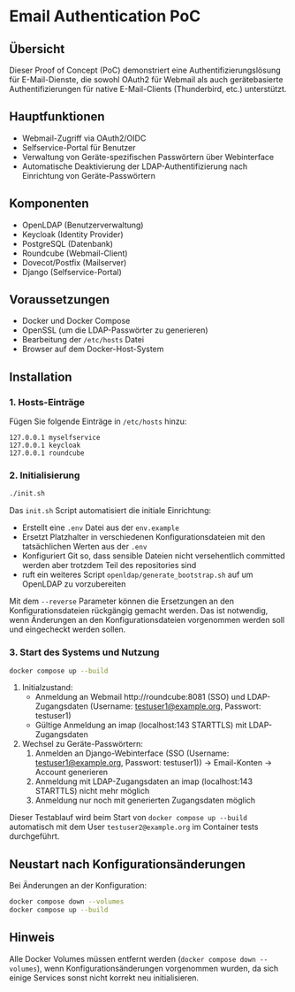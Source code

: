 # Email Authentication PoC

## Übersicht
Dieser Proof of Concept (PoC) demonstriert eine Authentifizierungslösung für E-Mail-Dienste, die sowohl OAuth2 für Webmail als auch gerätebasierte Authentifizierungen für native E-Mail-Clients (Thunderbird, etc.) unterstützt.

## Hauptfunktionen
- Webmail-Zugriff via OAuth2/OIDC
- Selfservice-Portal für Benutzer
 - Verwaltung von Geräte-spezifischen Passwörtern über Webinterface
- Automatische Deaktivierung der LDAP-Authentifizierung nach Einrichtung von Geräte-Passwörtern

## Komponenten
- OpenLDAP (Benutzerverwaltung)
- Keycloak (Identity Provider)
- PostgreSQL (Datenbank)
- Roundcube (Webmail-Client)
- Dovecot/Postfix (Mailserver)
- Django (Selfservice-Portal)

## Voraussetzungen
- Docker und Docker Compose
- OpenSSL (um die LDAP-Passwörter zu generieren)
- Bearbeitung der `/etc/hosts` Datei
- Browser auf dem Docker-Host-System

## Installation

### 1. Hosts-Einträge
Fügen Sie folgende Einträge in `/etc/hosts` hinzu:
```
127.0.0.1 myselfservice
127.0.0.1 keycloak
127.0.0.1 roundcube
```

### 2. Initialisierung
```bash
./init.sh
```

Das `init.sh` Script automatisiert die initiale Einrichtung:

- Erstellt eine `.env` Datei aus der `env.example`
- Ersetzt Platzhalter in verschiedenen Konfigurationsdateien mit den tatsächlichen Werten aus der `.env`
- Konfiguriert Git so, dass sensible Dateien nicht versehentlich committed werden aber trotzdem Teil des repositories sind
- ruft ein weiteres Script `openldap/generate_bootstrap.sh` auf um OpenLDAP zu vorzubereiten

Mit dem `--reverse` Parameter können die Ersetzungen an den Konfigurationsdateien rückgängig gemacht werden. Das ist notwendig, wenn Änderungen an den Konfigurationsdateien vorgenommen werden soll und eingecheckt werden sollen.

### 3. Start des Systems und Nutzung
```bash
docker compose up --build
```
1. Initialzustand:
    - Anmeldung an Webmail http://roundcube:8081 (SSO) und LDAP-Zugangsdaten (Username: testuser1@example.org, Passwort: testuser1)
    - Gültige Anmeldung an imap (localhost:143 STARTTLS) mit LDAP-Zugangsdaten
2. Wechsel zu Geräte-Passwörtern:
    1. Anmelden an Django-Webinterface (SSO (Username: testuser1@example.org, Passwort: testuser1)) -> Email-Konten -> Account generieren
    2. Anmeldung mit LDAP-Zugangsdaten an imap (localhost:143 STARTTLS) nicht mehr möglich
    3. Anmeldung nur noch mit generierten Zugangsdaten möglich

Dieser Testablauf wird beim Start von `docker compose up --build` automatisch mit dem User `testuser2@example.org` im Container tests durchgeführt. 


## Neustart nach Konfigurationsänderungen
Bei Änderungen an der Konfiguration:
```bash
docker compose down --volumes
docker compose up --build
```

## Hinweis
Alle Docker Volumes müssen entfernt werden (`docker compose down --volumes`), wenn Konfigurationsänderungen vorgenommen wurden, da sich einige Services sonst nicht korrekt neu initialisieren.
